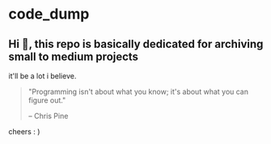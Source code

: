 # **code_dump**

## Hi 👋, this repo is basically dedicated for archiving small to medium projects
it'll be a lot i believe.


> "Programming isn't about what you know; it's about what you can figure out."
>
> – Chris Pine

cheers : )
